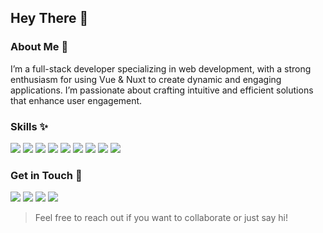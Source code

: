 ## Hey There 👋

### About Me 🍂
I’m a full-stack developer specializing in web development, with a strong enthusiasm for using Vue & Nuxt to create dynamic and engaging applications. I’m passionate about crafting intuitive and efficient solutions that enhance user engagement.

### Skills ✨
![](https://img.shields.io/badge/Javascript-!?logo=javascript&color=0D1117&style=for-the-badge)
![](https://img.shields.io/badge/Typescript-!?logo=typescript&color=0D1117&style=for-the-badge)
![](https://img.shields.io/badge/NodeJS-!?logo=nodedotjs&color=0D1117&style=for-the-badge)
![](https://img.shields.io/badge/Express-!?logo=express&color=0D1117&style=for-the-badge)
![](https://img.shields.io/badge/MongoDB-!?logo=mongodb&color=0D1117&style=for-the-badge)
![](https://img.shields.io/badge/Nuxt-!?logo=nuxtdotjs&color=0D1117&style=for-the-badge)
![](https://img.shields.io/badge/Vue-!?logo=vuedotjs&color=0D1117&style=for-the-badge)
![](https://img.shields.io/badge/Tailwindcss-!?logo=tailwindcss&color=0D1117&style=for-the-badge)
![](https://img.shields.io/badge/Pocketbase-!?logo=pocketbase&color=0D1117&style=for-the-badge)

### Get in Touch 🔗
[![](https://img.shields.io/badge/Github-!?logo=github&color=0D1117&style=for-the-badge)](https://github.com/sckoorp)
[![](https://img.shields.io/badge/Instagram-!?logo=instagram&color=0D1117&style=for-the-badge)](https://instagram.com/sckoorp)
[![](https://img.shields.io/badge/Twitter-!?logo=x&color=0D1117&style=for-the-badge)](https://x.com/sckoorp_)
[![](https://img.shields.io/badge/Anilist-!?logo=anilist&color=0D1117&style=for-the-badge)](https://anilist.co/user/sckoorp)

> Feel free to reach out if you want to collaborate or just say hi!
